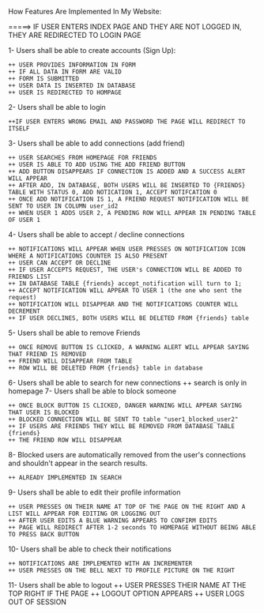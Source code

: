 How Features Are Implemented In My Website:

=====> IF USER ENTERS INDEX PAGE AND THEY ARE NOT LOGGED IN, THEY ARE REDIRECTED TO LOGIN PAGE

1- Users shall be able to create accounts (Sign Up):

    ++ USER PROVIDES INFORMATION IN FORM
    ++ IF ALL DATA IN FORM ARE VALID
    ++ FORM IS SUBMITTED
    ++ USER DATA IS INSERTED IN DATABASE
    ++ USER IS REDIRECTED TO HOMPAGE

2- Users shall be able to login

    ++IF USER ENTERS WRONG EMAIL AND PASSWORD THE PAGE WILL REDIRECT TO ITSELF

3- Users shall be able to add connections (add friend)

    ++ USER SEARCHES FROM HOMEPAGE FOR FRIENDS
    ++ USER IS ABLE TO ADD USING THE ADD FRIEND BUTTON
    ++ ADD BUTTON DISAPPEARS IF CONNECTION IS ADDED AND A SUCCESS ALERT WILL APPEAR
    ++ AFTER ADD, IN DATABASE, BOTH USERS WILL BE INSERTED TO {FRIENDS} TABLE WITH STATUS 0, ADD NOTICATION 1, ACCEPT NOTIFCATION 0
    ++ ONCE ADD NOTIFICATION IS 1, A FRIEND REQUEST NOTIFICATION WILL BE SENT TO USER IN COLUMN user_id2
    ++ WHEN USER 1 ADDS USER 2, A PENDING ROW WILL APPEAR IN PENDING TABLE OF USER 1

4- Users shall be able to accept / decline connections

    ++ NOTIFICATIONS WILL APPEAR WHEN USER PRESSES ON NOTIFICATION ICON WHERE A NOTIFICATIONS COUNTER IS ALSO PRESENT
    ++ USER CAN ACCEPT OR DECLINE
    ++ IF USER ACCEPTS REQUEST, THE USER's CONNECTION WILL BE ADDED TO FRIENDS LIST
    ++ IN DATABASE TABLE {friends} accept_notification will turn to 1;
    ++ ACCEPT NOTIFICATION WILL APPEAR TO USER 1 (the one who sent the request)
    ++ NOTIFICATION WILL DISAPPEAR AND THE NOTIFICATIONS COUNTER WILL DECREMENT
    ++ IF USER DECLINES, BOTH USERS WILL BE DELETED FROM {friends} table

5- Users shall be able to remove Friends

    ++ ONCE REMOVE BUTTON IS CLICKED, A WARNING ALERT WILL APPEAR SAYING THAT FRIEND IS REMOVED
    ++ FRIEND WILL DISAPPEAR FROM TABLE
    ++ ROW WILL BE DELETED FROM {friends} table in database

6- Users shall be able to search for new connections
++ search is only in homepage
7- Users shall be able to block someone

    ++ ONCE BLOCK BUTTON IS CLICKED, DANGER WARNING WILL APPEAR SAYING THAT USER IS BLOCKED
    ++ BLOCKED CONNECTION WILL BE SENT TO table "user1_blocked_user2"
    ++ IF USERS ARE FRIENDS THEY WILL BE REMOVED FROM DATABASE TABLE {friends}
    ++ THE FRIEND ROW WILL DISAPPEAR

8- Blocked users are automatically removed from the user's connections and shouldn't appear in the search results.

    ++ ALREADY IMPLEMENTED IN SEARCH

9- Users shall be able to edit their profile information

    ++ USER PRESSES ON THEIR NAME AT TOP OF THE PAGE ON THE RIGHT AND A LIST WILL APPEAR FOR EDITING OR LOGGING OUT
    ++ AFTER USER EDITS A BLUE WARNING APPEARS TO CONFIRM EDITS
    ++ PAGE WILL REDIRECT AFTER 1-2 seconds TO HOMEPAGE WITHOUT BEING ABLE TO PRESS BACK BUTTON

10- Users shall be able to check their notifications

    ++ NOTIFICATIONS ARE IMPLEMENTED WITH AN INCREMENTER
    ++ USER PRESSES ON THE BELL NEXT TO PROFILE PICTURE ON THE RIGHT

11- Users shall be able to logout
++ USER PRESSES THEIR NAME AT THE TOP RIGHT IF THE PAGE
++ LOGOUT OPTION APPEARS
++ USER LOGS OUT OF SESSION
